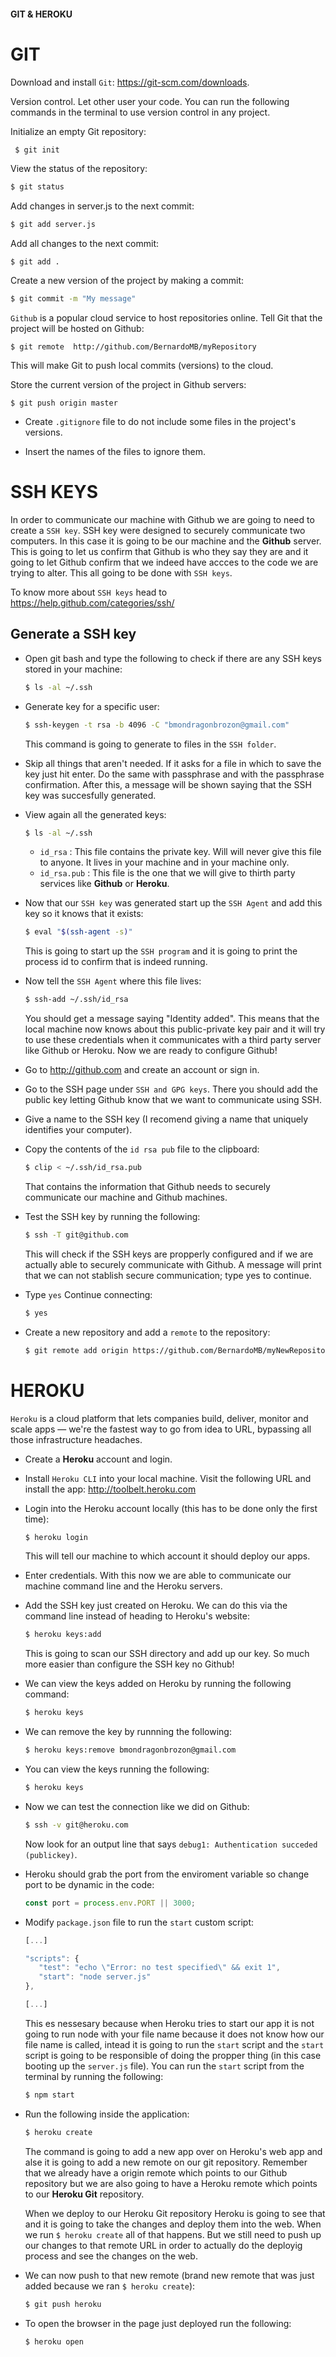 #### GIT & HEROKU

# GIT

Download and install `Git`: <https://git-scm.com/downloads>.

Version control. Let other user your code. You can run the following commands in the terminal to use version control in any project.

Initialize an empty Git repository:
```bash
 $ git init
 ```

 View the status of the repository:
 ```bash
 $ git status
 ```

 Add changes in server.js to the next commit:
 ```bash
 $ git add server.js
 ```

Add all changes to the next commit:
```
$ git add .
```

Create a new version of the project by making a commit:
```bash
$ git commit -m "My message"
```

`Github` is a popular cloud service to host repositories online. Tell Git that the project will be hosted on Github:
```
$ git remote  http://github.com/BernardoMB/myRepository
```
This will make Git to push local commits (versions) to the cloud.

Store the current version of the project in Github servers:
```
$ git push origin master
``` 

- Create `.gitignore` file to do not include some files in the project's versions.
 
- Insert the names of the files to ignore them.

# SSH KEYS

In order to communicate our machine with Github we are going to need to create a `SSH key`. SSH key were designed to securely communicate two computers. In this case it is going to be our machine and the **Github** server. This is going to let us confirm that Github is who they say 
they are and it going to let Github confirm that we indeed have accces to the code we are trying to alter. This all going to be done with `SSH keys`.

To know more about `SSH keys` head to <https://help.github.com/categories/ssh/>

## Generate a SSH key

- Open git bash and type the following to check if there are any SSH keys stored in your machine:
   ```bash
   $ ls -al ~/.ssh
   ```

- Generate key for a specific user:
   ```bash
   $ ssh-keygen -t rsa -b 4096 -C "bmondragonbrozon@gmail.com"
   ```
   This command is going to generate to files in the `SSH folder`.

- Skip all things that aren't needed. If it asks for a file in which to save the key just hit enter. Do the same with passphrase and with the passphrase confirmation. After this, a message will be shown saying that the SSH key was succesfully generated. 

- View again all the generated keys:
   ```bash
   $ ls -al ~/.ssh
   ```
   
   - `id_rsa` : This file contains the private key. Will will never give this file to anyone. It lives in your machine and in your machine only.
   - <code>id_rsa.pub</code> : This file is the one that we will give to thirth party services like **Github** or **Heroku**.
 
- Now that our `SSH key` was generated start up the `SSH Agent` and add this key so it knows that it exists:
   ```bash
   $ eval "$(ssh-agent -s)"    
   ```
   This is going to start up the `SSH program` and it is going to print the process id to confirm that is indeed running.
 
- Now tell the `SSH Agent` where this file lives:
   ```bash
   $ ssh-add ~/.ssh/id_rsa
   ```
   You should get a message saying "Identity added". This means that the local machine now knows about this public-private key pair and it will try to use these credentials when it communicates with a third party server like Github or Heroku. Now we are ready to configure Github!

- Go to <http://github.com> and create an account or sign in.

- Go to the SSH page under <code>SSH and GPG keys</code>. There you should add the public key letting Github know that we want to communicate using SSH.

- Give a name to the SSH key (I recomend giving a name that uniquely identifies your computer).

- Copy the contents of the `id rsa pub` file to the clipboard: 
   ```bash
   $ clip < ~/.ssh/id_rsa.pub
   ```
   That contains the information that Github needs to securely communicate our machine and Github machines.
    
- Test the SSH key by running the following:
   ```bash
   $ ssh -T git@github.com
   ```
   This will check if the SSH keys are propperly configured and if we are actually able to securely communicate with Github. A message will print that we can not stablish secure communication; type yes to continue.

- Type `yes` Continue connecting: 
   ```bash
   $ yes
   ```

- Create a new repository and add a `remote` to the repository: 
   ```bash
   $ git remote add origin https://github.com/BernardoMB/myNewRepository.git
   ```

# HEROKU

`Heroku` is a cloud platform that lets companies build, deliver, monitor and scale apps — we're the fastest way to go from idea to URL, bypassing all those infrastructure headaches.

- Create a **Heroku** account and login.
 
- Install `Heroku CLI` into your local machine. Visit the following URL and install the app: <http://toolbelt.heroku.com>
 
- Login into the Heroku account locally (this has to be done only the first time):
   ```bash
   $ heroku login
   ```
   This will tell our machine to which account it should deploy our apps.

- Enter credentials. With this now we are able to communicate our machine command line and the Heroku servers.

- Add the SSH key just created on Heroku. We can do this via the command line instead of heading to Heroku's website:
   ```bash
   $ heroku keys:add
   ```
   This is going to scan our SSH directory and add up our key. So much more easier than configure the SSH key no Github!
 
- We can view the keys added on Heroku by running the following command:
   ```bash
   $ heroku keys
   ```

- We can remove the key by runnning the following:
   ```bash
   $ heroku keys:remove bmondragonbrozon@gmail.com
   ```

- You can view the keys running the following:
   ```bash
   $ heroku keys
   ```
 
- Now we can test the connection like we did on Github:
   ```bash
   $ ssh -v git@heroku.com
   ```
   Now look for an output line that says `debug1: Authentication succeded (publickey)`.

- Heroku should grab the port from the enviroment variable so change port to be dynamic in the code:
   ```javascript
   const port = process.env.PORT || 3000;
   ```

- Modify `package.json` file to run the `start` custom script:
   ```javascript
   [...]

   "scripts": {
      "test": "echo \"Error: no test specified\" && exit 1",
      "start": "node server.js"
   },
   
   [...]
   ```
   
   This es nessesary because when Heroku tries to start our app it is not going to run node with your file name because it does not know how our file name is called, intead it is going to run the `start` script and the `start` script is going to be responsible of doing the propper thing (in this case booting up the `server.js` file). You can run the `start` script from the terminal by running the following: 
   ```bash
   $ npm start
   ```

- Run the following inside the application:
   ```bash 
   $ heroku create
   ```
   The command is going to add a new app over on Heroku's web app and alse it is going to add a new remote on our git repository. Remember that we already have a origin remote which points to our Github repository but we are also going to have a Heroku remote which points to our **Heroku Git** repository. 
    
   When we deploy to our Heroku Git repository Heroku is going to see that and it is going to take the changes and deploy them into the web. When we run `$ heroku create` all of that happens. But we still need to push up our changes to that remote URL in order to actually do the deployig process and see the changes on the web.

- We can now push to that new remote (brand new remote that was just added because we ran `$ heroku create`): 
   ```bash
   $ git push heroku
   ```

- To open the browser in the page just deployed run the following:
   ```bash
   $ heroku open
   ```
